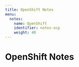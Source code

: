 ```yaml
---
title: OpenShift Notes
menu:
  notes:
    name: OpenShift
    identifier: notes-ocp
    weight: 40
---
```

# OpenShift Notes
